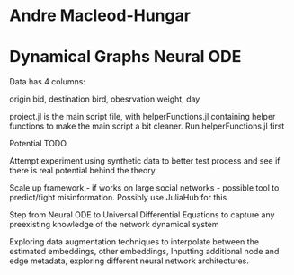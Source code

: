 # Andre Macleod-Hungar
# Dynamical Graphs Neural ODE

Data has 4 columns:

origin bid, destination bird, obesrvation weight, day


project.jl is the main script file, with helperFunctions.jl containing helper functions to make the main script a bit cleaner. Run helperFunctions.jl first

Potential TODO 

Attempt experiment using synthetic data to better test process and see if there is real potential behind the theory

Scale up framework - if works on large social networks - possible tool to predict/fight misinformation. Possibly use JuliaHub for this

Step from Neural ODE to Universal Differential Equations to capture any preexisting knowledge of the network dynamical system

Exploring data augmentation techniques to interpolate between the estimated embeddings, other embeddings, Inputting additional node and edge metadata, exploring different neural network architectures.
